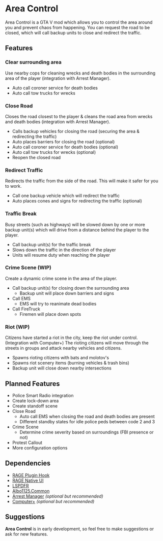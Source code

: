 # Area Control
Area Control is a GTA V mod which allows you to control the area around you and prevent chaos from happening.
You can request the road to be closed, which will call backup units to close and redirect the traffic.

## Features

### Clear surrounding area
Use nearby cops for cleaning wrecks and death bodies in the surrounding area of the player (integration with Arrest Manager).

- Auto call coroner service for death bodies
- Auto call tow trucks for wrecks

### Close Road
Closes the road closest to the player & cleans the road area from wrecks and death bodies (integration with Arrest Manager).

- Calls backup vehicles for closing the road (securing the area & redirecting the traffic)
- Auto places barriers for closing the road (optional)
- Auto call coroner service for death bodies (optional)
- Auto call tow trucks for wrecks (optional)
- Reopen the closed road

### Redirect Traffic
Redirects the traffic from the side of the road. This will make it safer for you to work.

- Call one backup vehicle which will redirect the traffic
- Auto places cones and signs for redirecting the traffic (optional)

### Traffic Break
Busy streets (such as highways) will be slowed down by one or more backup unit(s) which will drive from a distance behind the player to the player.

- Call backup unit(s) for the traffic break
- Slows down the traffic in the direction of the player
- Units will resume duty when reaching the player

### Crime Scene (WIP)
Create a dynamic crime scene in the area of the player.

- Call backup unit(s) for closing down the surrounding area
    - Backup unit will place down barriers and signs
- Call EMS
    - EMS will try to reanimate dead bodies
- Call FireTruck
    -  Firemen will place down spots

### Riot (WIP)
Citizens have started a riot in the city, keep the riot under control. (Integration with Computer+)
The rioting citizens will move through the streets in groups and attack nearby vehicles and citizens.

- Spawns rioting citizens with bats and molotov's
- Spawns riot scenery items (burning vehicles & trash bins)
- Backup unit will close down nearby intersections

## Planned Features

- Police Smart Radio integration
- Create lock-down area
- Create standoff scene
- Close Road
    - Auto call EMS when closing the road and death bodies are present
    - Different standby states for idle police peds between code 2 and 3
- Crime Scene 
    - Determine crime severity based on surroundings (FBI presence or not)
- Protest Callout
- More configuration options

## Dependencies
- [RAGE Plugin Hook](http://ragepluginhook.net/)
- [RAGE Native UI](https://github.com/alexguirre/RAGENativeUI)
- [LSPDFR](https://www.lcpdfr.com/files/file/7792-lspd-first-response/)
- [Albo1125.Common](https://www.lcpdfr.com/files/file/10294-albo1125common/)
- [Arrest Manager](https://www.lcpdfr.com/files/file/8107-arrest-manager-grab-peds-more-jail-points-prisoner-transport-more/) _(optional but recommended)_
- [Computer+](https://www.lcpdfr.com/files/file/11453-lspdfr-computer/) _(optional but recommended)_

## Suggestions
**Area Control** is in early development, so feel free to make suggestions or ask for new features.